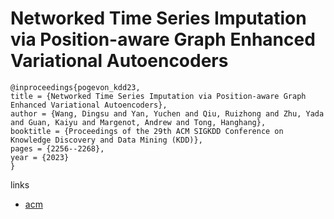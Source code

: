 # Networked Time Series Imputation via Position-aware Graph Enhanced Variational Autoencoders

```
@inproceedings{pogevon_kdd23,
title = {Networked Time Series Imputation via Position-aware Graph Enhanced Variational Autoencoders},
author = {Wang, Dingsu and Yan, Yuchen and Qiu, Ruizhong and Zhu, Yada and Guan, Kaiyu and Margenot, Andrew and Tong, Hanghang},
booktitle = {Proceedings of the 29th ACM SIGKDD Conference on Knowledge Discovery and Data Mining (KDD)},
pages = {2256--2268},
year = {2023}
}
```

links
- [acm](https://dl.acm.org/doi/10.1145/3580305.3599444)
